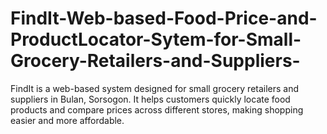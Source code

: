# FindIt-Web-based-Food-Price-and-ProductLocator-Sytem-for-Small-Grocery-Retailers-and-Suppliers-
FindIt is a web-based system designed for small grocery retailers and suppliers in Bulan, Sorsogon. It helps customers quickly locate food products and compare prices across different stores, making shopping easier and more affordable.
